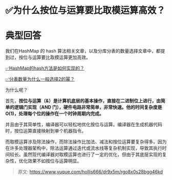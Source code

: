 # ✅为什么按位与运算要比取模运算高效？


# 典型回答

我们在HashMap 的 hash 算法相关文章，以及分库分表的数量选择文章中，都提到过，按位与运算要比取模运算更加高效。

[✅HashMap的hash方法是如何实现的？](https://www.yuque.com/hollis666/dr9x5m/sz24zwwrdg92qizg?view=doc_embed)

[✅分表数量为什么一般选择2的幂？](https://www.yuque.com/hollis666/dr9x5m/gy0gtl66vv1vmllq?view=doc_embed)

为什么呢？

首先，**按位与运算（&）是计算机底层的基本操作，直接在二进制位上进行，由简单的逻辑门实现（AND 门），硬件电路非常简单，非常快速。他的时间复杂度是 O(1)，处理每个位的操作在一个时钟周期内完成。**

并且由于其简单性，编译器可以轻松地优化按位与运算。编译器在生成机器代码时，按位运算直接映射到单个机器指令。

而取模运算涉及除法操作，而除法操作比加法、减法和按位运算要复杂得多。因为在许多处理器架构中，除法运算通过迭代或流水线等复杂机制实现，导致其执行时间较长。虽然现代编译器对取模运算也进行了一定的优化，但由于其底层实现的复杂性，优化效果不如按位与运算明显。


> 原文: <https://www.yuque.com/hollis666/dr9x5m/rgo8x0s28bgg46kd>